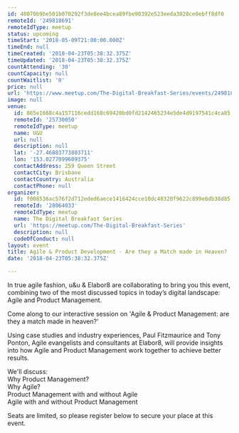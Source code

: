 ```yaml
---
id: 48070b9be501b070292f3de8ee4bcea89fbe90392e523eeda3028ce0ebff8df0
remoteId: '249818691'
remoteIdType: meetup
status: upcoming
timeStart: '2018-05-09T21:00:00.000Z'
timeEnd: null
timeCreated: '2018-04-23T05:38:32.375Z'
timeUpdated: '2018-04-23T05:38:32.375Z'
countAttending: '30'
countCapacity: null
countWaitlist: '0'
price: null
url: 'https://www.meetup.com/The-Digital-Breakfast-Series/events/249818691/'
image: null
venue:
  id: 865e1668c4a157116cedd168c69420bd0fd2142465234e5de4d9197541c4ca85
  remoteId: '25730050'
  remoteIdType: meetup
  name: U&U
  url: null
  description: null
  lat: '-27.46883773803711'
  lon: '153.0277099609375'
  contactAddress: 259 Queen Street
  contactCity: Brisbane
  contactCountry: Australia
  contactPhone: null
organizer:
  id: f008536ac576f2d712eded6aece1416424cce10dc40320f9622c899e6db38d85
  remoteId: '28064033'
  remoteIdType: meetup
  name: The Digital Breakfast Series
  url: 'https://meetup.com/The-Digital-Breakfast-Series'
  description: null
  codeOfConduct: null
layout: event
title: Agile & Product Development - Are they a Match made in Heaven?
date: '2018-04-23T05:38:32.375Z'

---
```

<p>In true agile fashion, u&amp;u &amp; Elabor8 are collaborating to bring you this event, combining two of the most discussed topics in today’s digital landscape: Agile and Product Management.</p> <p>Come along to our interactive session on 'Agile &amp; Product Management: are they a match made in heaven?'</p> <p>Using case studies and industry experiences, Paul Fitzmaurice and Tony Ponton, Agile evangelists and consultants at Elabor8, will provide insights into how Agile and Product Management work together to achieve better results.</p> <p>We'll discuss:<br/>Why Product Management?<br/>Why Agile?<br/>Product Management with and without Agile<br/>Agile with and without Product Management</p> <p>Seats are limited, so please register below to secure your place at this event.</p>

